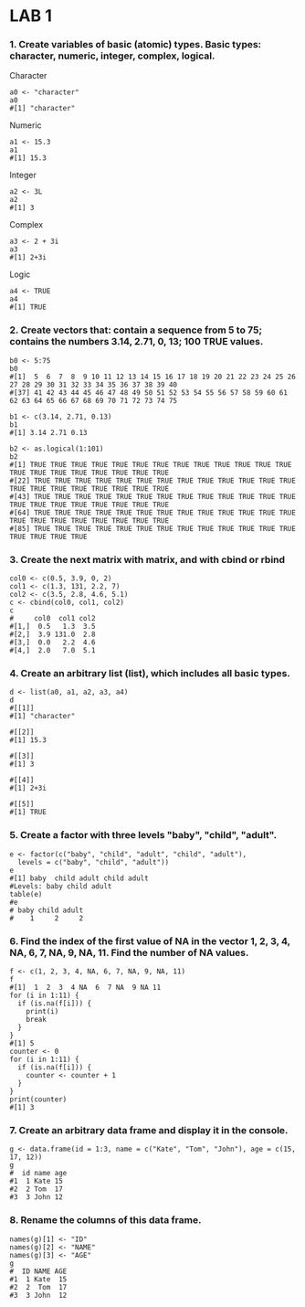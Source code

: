 # LAB 1
### 1. Create variables of basic (atomic) types. Basic types: character, numeric, integer, complex, logical.
Character
```
a0 <- "character"
a0
#[1] "character"
```
Numeric
```
a1 <- 15.3
a1
#[1] 15.3
```
Integer
```
a2 <- 3L
a2
#[1] 3
```
Complex
```
a3 <- 2 + 3i
a3
#[1] 2+3i
```
Logic
```
a4 <- TRUE
a4
#[1] TRUE
```

### 2. Create vectors that: contain a sequence from 5 to 75; contains the numbers 3.14, 2.71, 0, 13; 100 TRUE values.
```
b0 <- 5:75
b0
#[1]  5  6  7  8  9 10 11 12 13 14 15 16 17 18 19 20 21 22 23 24 25 26 27 28 29 30 31 32 33 34 35 36 37 38 39 40
#[37] 41 42 43 44 45 46 47 48 49 50 51 52 53 54 55 56 57 58 59 60 61 62 63 64 65 66 67 68 69 70 71 72 73 74 75
```
```
b1 <- c(3.14, 2.71, 0.13)
b1
#[1] 3.14 2.71 0.13
```
```
b2 <- as.logical(1:101)
b2
#[1] TRUE TRUE TRUE TRUE TRUE TRUE TRUE TRUE TRUE TRUE TRUE TRUE TRUE TRUE TRUE TRUE TRUE TRUE TRUE TRUE TRUE
#[22] TRUE TRUE TRUE TRUE TRUE TRUE TRUE TRUE TRUE TRUE TRUE TRUE TRUE TRUE TRUE TRUE TRUE TRUE TRUE TRUE TRUE
#[43] TRUE TRUE TRUE TRUE TRUE TRUE TRUE TRUE TRUE TRUE TRUE TRUE TRUE TRUE TRUE TRUE TRUE TRUE TRUE TRUE TRUE
#[64] TRUE TRUE TRUE TRUE TRUE TRUE TRUE TRUE TRUE TRUE TRUE TRUE TRUE TRUE TRUE TRUE TRUE TRUE TRUE TRUE TRUE
#[85] TRUE TRUE TRUE TRUE TRUE TRUE TRUE TRUE TRUE TRUE TRUE TRUE TRUE TRUE TRUE TRUE TRUE
```

### 3. Create the next matrix with matrix, and with cbind or rbind
```
col0 <- c(0.5, 3.9, 0, 2)
col1 <- c(1.3, 131, 2.2, 7)
col2 <- c(3.5, 2.8, 4.6, 5.1)
c <- cbind(col0, col1, col2)
c
#     col0  col1 col2
#[1,]  0.5   1.3  3.5
#[2,]  3.9 131.0  2.8
#[3,]  0.0   2.2  4.6
#[4,]  2.0   7.0  5.1
```

### 4. Create an arbitrary list (list), which includes all basic types.
```
d <- list(a0, a1, a2, a3, a4)
d
#[[1]]
#[1] "character"

#[[2]]
#[1] 15.3

#[[3]]
#[1] 3

#[[4]]
#[1] 2+3i

#[[5]]
#[1] TRUE
```

### 5. Create a factor with three levels "baby", "child", "adult".
```
e <- factor(c("baby", "child", "adult", "child", "adult"),
  levels = c("baby", "child", "adult"))
e
#[1] baby  child adult child adult
#Levels: baby child adult
table(e)
#e
# baby child adult 
#    1     2     2 
```

### 6. Find the index of the first value of NA in the vector 1, 2, 3, 4, NA, 6, 7, NA, 9, NA, 11. Find the number of NA values.
```
f <- c(1, 2, 3, 4, NA, 6, 7, NA, 9, NA, 11)
f
#[1]  1  2  3  4 NA  6  7 NA  9 NA 11
for (i in 1:11) {
  if (is.na(f[i])) {
    print(i)
    break
  }
}
#[1] 5
counter <- 0
for (i in 1:11) {
  if (is.na(f[i])) {
    counter <- counter + 1
  }
}
print(counter)
#[1] 3
```

### 7. Create an arbitrary data frame and display it in the console.
```
g <- data.frame(id = 1:3, name = c("Kate", "Tom", "John"), age = c(15, 17, 12))
g
#  id name age
#1  1 Kate 15
#2  2 Tom  17
#3  3 John 12
```

### 8. Rename the columns of this data frame.
```
names(g)[1] <- "ID"
names(g)[2] <- "NAME"
names(g)[3] <- "AGE"
g
#  ID NAME AGE
#1  1 Kate  15
#2  2  Tom  17
#3  3 John  12
```
